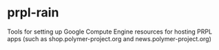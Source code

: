 # prpl-rain
Tools for setting up Google Compute Engine resources for hosting PRPL apps (such as shop.polymer-project.org and news.polymer-project.org)
